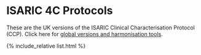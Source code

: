 # ISARIC 4C Protocols

These are the UK versions of the ISARIC Clinical Characterisation Protocol (CCP). Click here for [global versions and harmonisation tools](https://isaric.net/ccp).

{% include_relative list.html %}
